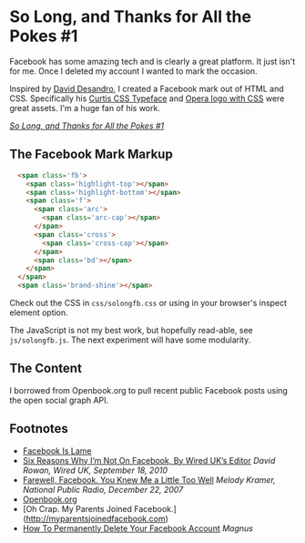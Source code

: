 # So Long, and Thanks for All the Pokes #1

Facebook has some amazing tech and is clearly a great platform. It just isn't for me.
Once I deleted my account I wanted to mark the occasion.

Inspired by [David Desandro](http://desandro.com), I created a Facebook mark out of HTML and CSS.
Specifically his [Curtis CSS Typeface](http://desandro.com/resources/curtis-css-typeface/) and 
[Opera logo with CSS](http://desandro.com/articles/opera-logo-css/) were great assets.
I'm a huge fan of his work.

[_So Long, and Thanks for All the Pokes #1_](http://shortforgilbert.com/experiments/solongfb1/)


## The Facebook Mark Markup

```html
  <span class='fb'>
    <span class='highlight-top'></span>
    <span class='highlight-bottom'></span>
    <span class='f'>
      <span class='arc'>
        <span class='arc-cap'></span>
      </span>
      <span class='cross'>
        <span class='cross-cap'></span>
      </span>
      <span class='bd'></span>
    </span>
  </span>
  <span class='brand-shine'></span>
```

Check out the CSS in `css/solongfb.css` or using in your browser's inspect element option.

The JavaScript is not my best work, but hopefully read-able, see `js/solongfb.js`. The next experiment will have some modularity.

## The Content

I borrowed from Openbook.org to pull recent public Facebook posts using the open social graph API.


## Footnotes

* [Facebook Is Lame](http://facebookislame.com/?sort=&amp;search=facebook)
* [Six Reasons Why I’m Not On Facebook, By Wired UK’s Editor](http://www.wired.com/epicenter/2010/09/six-reasons-why-wired-uks-editor-isnt-on-facebook) _David Rowan, Wired UK, September 18, 2010_
* [Farewell, Facebook. You Knew Me a Little Too Well](http://www.npr.org/templates/story/story.php?storyId=17551764) _Melody Kramer, National Public Radio, December 22, 2007_
* [Openbook.org](http://www.openbook.org)
* [Oh Crap. My Parents Joined Facebook.] (http://myparentsjoinedfacebook.com)
* [How To Permanently Delete Your Facebook Account](http://www.facebook.com/group.php?gid=16929680703) _Magnus_
